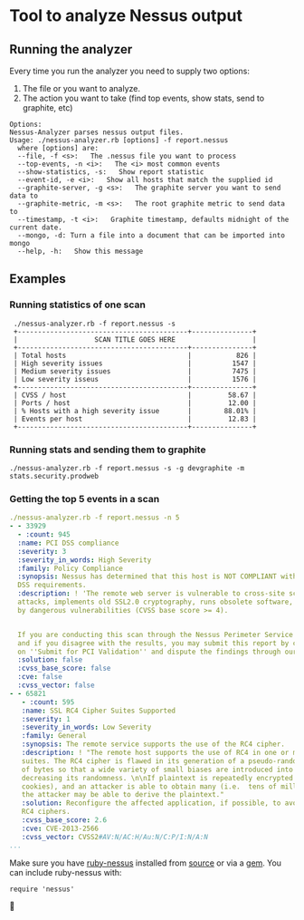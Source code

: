 # Tool to analyze Nessus output

## Running the analyzer
Every time you run the analyzer you need to supply two options:

1. The file or you want to analyze.
2. The action you want to take (find top events, show stats, send to graphite, etc)

```
Options:
Nessus-Analyzer parses nessus output files.
Usage: ./nessus-analyzer.rb [options] -f report.nessus 
  where [options] are:
  --file, -f <s>:   The .nessus file you want to process
  --top-events, -n <i>:   The <i> most common events
  --show-statistics, -s:   Show report statistic
  --event-id, -e <i>:   Show all hosts that match the supplied id
  --graphite-server, -g <s>:   The graphite server you want to send data to
  --graphite-metric, -m <s>:   The root graphite metric to send data to
  --timestamp, -t <i>:   Graphite timestamp, defaults midnight of the current date.
  --mongo, -d: Turn a file into a document that can be imported into mongo
  --help, -h:   Show this message
```

## Examples
### Running statistics of one scan
``` 
 ./nessus-analyzer.rb -f report.nessus -s
 +------------------------------------------+---------------+
 |                   SCAN TITLE GOES HERE                   |
 +------------------------------------------+---------------+
 | Total hosts                              |           826 |
 | High severity issues                     |          1547 |
 | Medium severity issues                   |          7475 |
 | Low severity isseus                      |          1576 |
 +------------------------------------------+---------------+
 | CVSS / host                              |         58.67 |
 | Ports / host                             |         12.00 |
 | % Hosts with a high severity issue       |        88.01% |
 | Events per host                          |         12.83 |
 +------------------------------------------+---------------+
```
### Running stats and sending them to graphite
```
./nessus-analyzer.rb -f report.nessus -s -g devgraphite -m stats.security.prodweb
```
### Getting the top 5 events in a scan
```yaml
./nessus-analyzer.rb -f report.nessus -n 5
- - 33929
  - :count: 945
  :name: PCI DSS compliance
  :severity: 3
  :severity_in_words: High Severity
  :family: Policy Compliance
  :synopsis: Nessus has determined that this host is NOT COMPLIANT with the PCI
  DSS requirements.
  :description: ! 'The remote web server is vulnerable to cross-site scripting (XSS)
  attacks, implements old SSL2.0 cryptography, runs obsolete software, or is affected
  by dangerous vulnerabilities (CVSS base score >= 4).


  If you are conducting this scan through the Nessus Perimeter Service Plugin,
  and if you disagree with the results, you may submit this report by clicking
  on ''Submit for PCI Validation'' and dispute the findings through our web interface.'
  :solution: false
  :cvss_base_score: false
  :cve: false
  :cvss_vector: false
- - 65821
   - :count: 595
   :name: SSL RC4 Cipher Suites Supported
   :severity: 1
   :severity_in_words: Low Severity
   :family: General
   :synopsis: The remote service supports the use of the RC4 cipher.
   :description: ! "The remote host supports the use of RC4 in one or more cipher
   suites. The RC4 cipher is flawed in its generation of a pseudo-random stream
   of bytes so that a wide variety of small biases are introduced into the stream,
   decreasing its randomness. \n\nIf plaintext is repeatedly encrypted (e.g.  HTTP
   cookies), and an attacker is able to obtain many (i.e.  tens of millions) ciphertexts,
   the attacker may be able to derive the plaintext."
   :solution: Reconfigure the affected application, if possible, to avoid use of
   RC4 ciphers.
   :cvss_base_score: 2.6
   :cve: CVE-2013-2566
   :cvss_vector: CVSS2#AV:N/AC:H/Au:N/C:P/I:N/A:N
...
```

Make sure you have [ruby-nessus](https://github.com/mephux/ruby-nessus) installed from [source](https://github.com/mephux/ruby-nessus) or via a [gem](http://rubygems.org/gems/ruby-nessus). You can include ruby-nessus with:

```
require 'nessus'
```

:beers:
